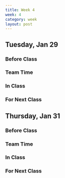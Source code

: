 ```yaml
---
title: Week 4 
week: 4
category: week
layout: post
---
```


## Tuesday, Jan 29

### Before Class

### Team Time

### In Class

### For Next Class


<!-- # # # # # # # # # # # # # # # # # # # # # # # # # # # -->

## Thursday, Jan 31

### Before Class

### Team Time

### In Class

### For Next Class


<!-- # # # # # # # # # # # # # # # # # # # # # # # # # # # -->

